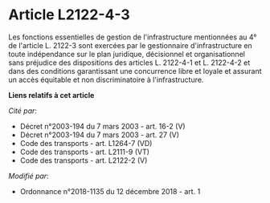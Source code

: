 # Article L2122-4-3

Les fonctions essentielles de gestion de l'infrastructure mentionnées au 4° de l'article L. 2122-3 sont exercées par le
gestionnaire d'infrastructure en toute indépendance sur le plan juridique, décisionnel et organisationnel sans préjudice des
dispositions des articles L. 2122-4-1 et L. 2122-4-2 et dans des conditions garantissant une concurrence libre et loyale et
assurant un accès équitable et non discriminatoire à l'infrastructure.

**Liens relatifs à cet article**

_Cité par_:

  - Décret n°2003-194 du 7 mars 2003 - art. 16-2 (V)
  - Décret n°2003-194 du 7 mars 2003 - art. 27 (V)
  - Code des transports - art. L1264-7 (VD)
  - Code des transports - art. L2111-9 (VT)
  - Code des transports - art. L2122-2 (V)

_Modifié par_:

  - Ordonnance n°2018-1135 du 12 décembre 2018 - art. 1
